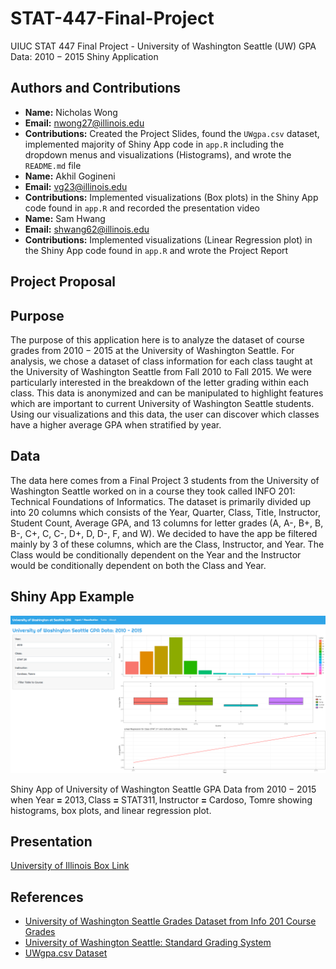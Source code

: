 # STAT-447-Final-Project
UIUC STAT $447$ Final Project - University of Washington Seattle (UW) GPA Data: $2010 - 2015$ Shiny Application

## Authors and Contributions

-   **Name:** Nicholas Wong
-   **Email:** [nwong27\@illinois.edu](mailto:nwong27@illinois.edu)
-   **Contributions:** Created the Project Slides, found the `UWgpa.csv` dataset, implemented majority of Shiny App code in `app.R`        including the dropdown menus and visualizations (Histograms), and wrote the `README.md` file
-   **Name:** Akhil Gogineni
-   **Email:** [vg23\@illinois.edu](mailto:vg23@illinois.edu)
-   **Contributions:** Implemented visualizations (Box plots) in the Shiny App code found in `app.R` and recorded the presentation         video
-   **Name:** Sam Hwang
-   **Email:** [shwang62\@illinois.edu](mailto:shwang62@illinois.edu)
-   **Contributions:** Implemented visualizations (Linear Regression plot) in the Shiny App code found in `app.R` and wrote the 
    Project Report

## Project Proposal

## Purpose

The purpose of this application here is to analyze the dataset of course grades from $2010 - 2015$ at the University of Washington Seattle. For analysis, we chose a dataset of class information for each class taught at the University of Washington Seattle from 
Fall $2010$ to Fall $2015.$ We were particularly interested in the breakdown of the letter grading within each class. This data is anonymized and can be manipulated to highlight features which are important to current University of Washington Seattle students. 
Using our visualizations and this data, the user can discover which classes have a higher average GPA when stratified by year.

## Data

The data here comes from a Final Project $3$ students from the University of Washington Seattle worked on in a course they took called INFO $201$: Technical Foundations of Informatics. The dataset is primarily divided up into $20$ columns which consists of the Year, Quarter, Class, Title, Instructor, Student Count, Average GPA, and $13$ columns for letter grades (A, A-, B+, B, B-, C+, C, C-, D+, D, 
D-, F, and W). We decided to have the app be filtered mainly by $3$ of these columns, which are the Class, Instructor, and Year. The 
Class would be conditionally dependent on the Year and the Instructor would be conditionally dependent on both the Class and Year.

## Shiny App Example

![](images/UW-GPA-Shiny-App-Example.png)

Shiny App of University of Washington Seattle GPA Data from $2010 - 2015$ when $\text{Year} \; \mathbf{=} \; 2013, \text{Class} \; \mathbf{=} \; \text{STAT} 311, \text{Instructor} \; \mathbf{=} \; \text{Cardoso, Tomre}$ showing histograms, box plots, and linear regression plot. 

## Presentation

[University of Illinois Box Link](https://uofi.app.box.com/folder/0)

## References
-  [University of Washington Seattle Grades Dataset from Info 201 Course Grades](https://github.com/joshkeating/info-201-coursegrades/)
-  [University of Washington Seattle: Standard Grading System](https://www.washington.edu/students/gencat/front/Grading_Sys.html)
-  [UWgpa.csv Dataset](https://github.com/joshkeating/info-201-coursegrades/blob/master/resources/UWgpa.csv)